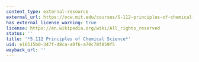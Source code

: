 ```yaml
---
content_type: external-resource
external_url: https://ocw.mit.edu/courses/5-112-principles-of-chemical-science-fall-2005/
has_external_license_warning: true
license: https://en.wikipedia.org/wiki/All_rights_reserved
status: ''
title: '*5.112 Principles of Chemical Science*'
uid: e16515b0-347f-48ca-a0f6-a70c78f859f5
wayback_url: ''
---
```

